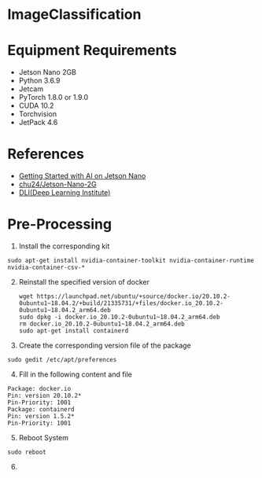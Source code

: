# ImageClassification
# Equipment Requirements
* Jetson Nano 2GB
* Python 3.6.9
* Jetcam
* PyTorch 1.8.0 or 1.9.0
* CUDA 10.2
* Torchvision
* JetPack 4.6
# References
* [Getting Started with AI on Jetson Nano](https://ithelp.ithome.com.tw/m/articles/10297084)
* [chu24/Jetson-Nano-2G](https://github.com/chu24/Jetson-Nano-2G)
* [DLI(Deep Learning Institute)](https://courses.nvidia.com/courses/course-v1:DLI+S-RX-02+V2/)
# Pre-Processing
1. Install the corresponding kit
  ```
  sudo apt-get install nvidia-container-toolkit nvidia-container-runtime nvidia-container-csv-*
  ```
2. Reinstall the specified version of docker
   ```
   wget https://launchpad.net/ubuntu/+source/docker.io/20.10.2-0ubuntu1~18.04.2/+build/21335731/+files/docker.io_20.10.2-0ubuntu1~18.04.2_arm64.deb
   sudo dpkg -i docker.io_20.10.2-0ubuntu1~18.04.2_arm64.deb
   rm docker.io_20.10.2-0ubuntu1~18.04.2_arm64.deb
   sudo apt-get install containerd
   ```
3. Create the corresponding version file of the package
  ```
  sudo gedit /etc/apt/preferences
  ```
4. Fill in the following content and file
  ```
  Package: docker.io
  Pin: version 20.10.2*
  Pin-Priority: 1001
  Package: containerd
  Pin: version 1.5.2*
  Pin-Priority: 1001
  ```
5. Reboot System
  ```
  sudo reboot
  ```
6. 
